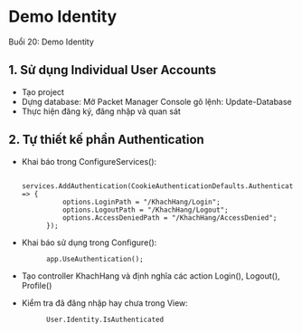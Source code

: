 # Demo Identity
Buổi 20: Demo Identity

## 1. Sử dụng Individual User Accounts
* Tạo project
* Dựng database: Mở Packet Manager Console gõ lệnh: Update-Database
* Thực hiện đăng ký, đăng nhập và quan sát

## 2. Tự thiết kế phần Authentication
* Khai báo trong ConfigureServices():

            services.AddAuthentication(CookieAuthenticationDefaults.AuthenticationScheme).AddCookie(options => {
                options.LoginPath = "/KhachHang/Login";
                options.LogoutPath = "/KhachHang/Logout";
                options.AccessDeniedPath = "/KhachHang/AccessDenied";
            });
            
* Khai báo sử dụng trong Configure():

            app.UseAuthentication();

* Tạo controller KhachHang và định nghĩa các action Login(), Logout(), Profile()

* Kiểm tra đã đăng nhập hay chưa trong View: 

            User.Identity.IsAuthenticated
